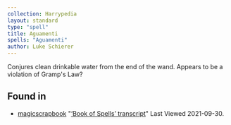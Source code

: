 ```yaml
---
collection: Harrypedia
layout: standard
type: "spell"
title: Aguamenti
spells: "Aguamenti"
author: Luke Schierer
---
```


Conjures clean drinkable water from the end of the wand. Appears to be a violation of Gramp's Law?

## Found in

- [magicscrapbook](https://magicscrapbook.tumblr.com/)
  "[‘Book of Spells’ transcript](https://magicscrapbook.tumblr.com/post/162085200042/book-of-spells-transcript)"
  Last Viewed 2021-09-30.
